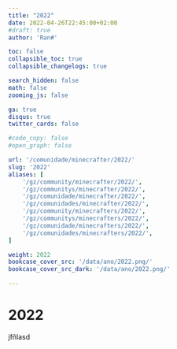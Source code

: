 ```yaml
---
title: "2022"
date: 2022-04-26T22:45:00+02:00
#draft: true
author: 'Ran#'

toc: false
collapsible_toc: true
collapsible_changelogs: true

search_hidden: false
math: false
zooming_js: false

ga: true
disqus: true
twitter_cards: false

#code_copy: false
#open_graph: false

url: '/comunidade/minecrafter/2022/'
slug: '2022'
aliases: [
    '/gz/community/minecrafter/2022/',
    '/gz/communitys/minecrafter/2022/',
    '/gz/comunidade/minecrafter/2022/',
    '/gz/comunidades/minecrafter/2022/',
    '/gz/community/minecrafters/2022/',
    '/gz/communitys/minecrafters/2022/',
    '/gz/comunidade/minecrafters/2022/',
    '/gz/comunidades/minecrafters/2022/',
]

weight: 2022
bookcase_cover_src: '/data/ano/2022.png/'
bookcase_cover_src_dark: '/data/ano/2022.png/'

---
```


# 2022

jfñlasd
